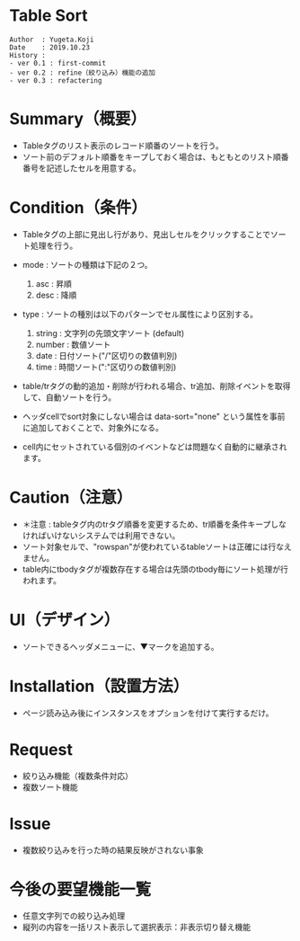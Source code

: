 Table Sort
==

```
Author  : Yugeta.Koji
Date    : 2019.10.23
History : 
- ver 0.1 : first-commit
- ver 0.2 : refine（絞り込み）機能の追加
- ver 0.3 : refactering
```


# Summary（概要）
- Tableタグのリスト表示のレコード順番のソートを行う。
- ソート前のデフォルト順番をキープしておく場合は、もともとのリスト順番番号を記述したセルを用意する。



# Condition（条件）
- Tableタグの上部に見出し行があり、見出しセルをクリックすることでソート処理を行う。

- mode : ソートの種類は下記の２つ。
  1. asc  : 昇順
  2. desc : 降順

- type : ソートの種別は以下のパターンでセル属性により区別する。
  1. string : 文字列の先頭文字ソート (default)
  2. number : 数値ソート
  3. date   : 日付ソート("/"区切りの数値判別)
  4. time   : 時間ソート(":"区切りの数値判別)

- table/trタグの動的追加・削除が行われる場合、tr追加、削除イベントを取得して、自動ソートを行う。

- ヘッダcellでsort対象にしない場合は data-sort="none" という属性を事前に追加しておくことで、対象外になる。

- cell内にセットされている個別のイベントなどは問題なく自動的に継承されます。



# Caution（注意）
- ＊注意 : tableタグ内のtrタグ順番を変更するため、tr順番を条件キープしなければいけないシステムでは利用できない。
- ソート対象セルで、"rowspan"が使われているtableソートは正確には行なえません。
- table内にtbodyタグが複数存在する場合は先頭のtbody毎にソート処理が行われます。



# UI（デザイン）
- ソートできるヘッダメニューに、▼マークを追加する。



# Installation（設置方法）
- ページ読み込み後にインスタンスをオプションを付けて実行するだけ。


# Request
- 絞り込み機能（複数条件対応）
- 複数ソート機能

# Issue
- 複数絞り込みを行った時の結果反映がされない事象


# 今後の要望機能一覧
- 任意文字列での絞り込み処理
- 縦列の内容を一括リスト表示して選択表示：非表示切り替え機能

